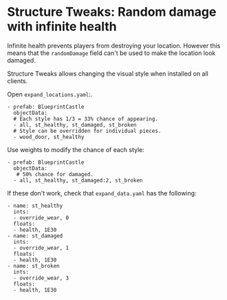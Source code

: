 # Structure Tweaks: Random damage with infinite health

Infinite health prevents players from destroying your location. However this means that the `randomDamage` field can't be used to make the location look damaged.

Structure Tweaks allows changing the visual style when installed on all clients.

Open `expand_locations.yaml`:.
```
- prefab: BlueprintCastle
  objectData:
  # Each style has 1/3 = 33% chance of appearing.
  - all, st_healthy, st_damaged, st_broken
  # Style can be overridden for individual pieces.
  - wood_door, st_healthy
```

Use weights to modify the chance of each style:
```
- prefab: BlueprintCastle
  objectData:
   # 50% chance for damaged.
  - all, st_healthy, st_damaged:2, st_broken
```

If these don't work, check that `expand_data.yaml` has the following:
```
- name: st_healthy
  ints:
  - override_wear, 0
  floats:
  - health, 1E30
- name: st_damaged
  ints:
  - override_wear, 1
  floats:
  - health, 1E30
- name: st_broken
  ints:
  - override_wear, 3
  floats:
  - health, 1E30
```